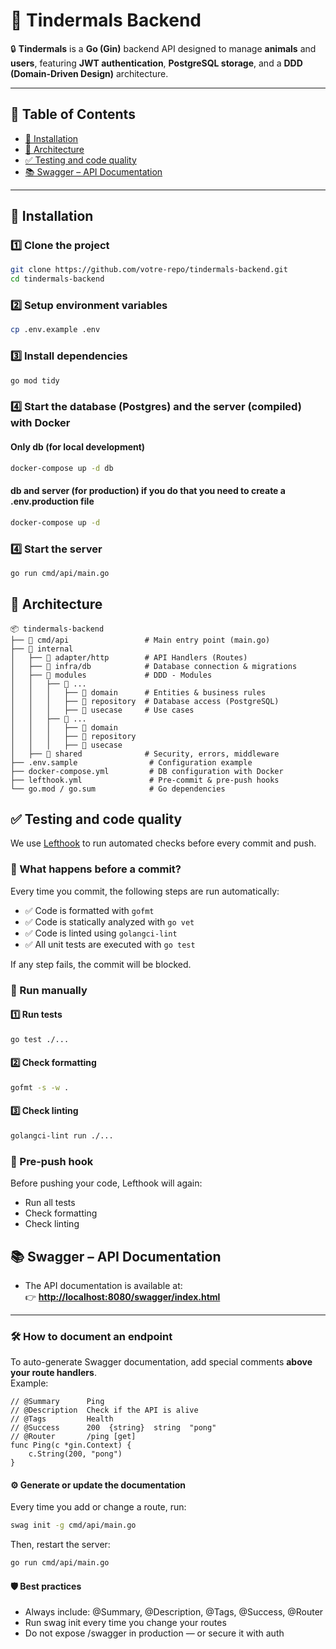 # 🐾 Tindermals Backend

🔒 **Tindermals** is a **Go (Gin)** backend API designed to manage **animals** and **users**, featuring **JWT authentication**, **PostgreSQL storage**, and a **DDD (Domain-Driven Design)** architecture.

---
## 📌 Table of Contents
- [🚀 Installation](#-installation)
- [📂 Architecture](#-architecture)
- [✅ Testing and code quality](#-testing-and-code-quality)
- [📚 Swagger – API Documentation](#-swagger--api-Documentation)
---

## 🚀 Installation

### 1️⃣ **Clone the project**
```sh
git clone https://github.com/votre-repo/tindermals-backend.git
cd tindermals-backend
```
### 2️⃣ Setup environment variables
```sh
cp .env.example .env
```
### 3️⃣ Install dependencies
```sh
go mod tidy
```
### 4️⃣ Start the database (Postgres) and the server (compiled) with Docker
#### Only db (for local development)
```sh
docker-compose up -d db
```
#### db and server (for production) if you do that you need to create a .env.production file
```sh
docker-compose up -d
```
### 4️⃣ Start the server
```sh
go run cmd/api/main.go
```
## 📂 Architecture
```
📦 tindermals-backend
├── 📁 cmd/api                 # Main entry point (main.go)
├── 📁 internal
│   ├── 📁 adapter/http        # API Handlers (Routes)
│   ├── 📁 infra/db            # Database connection & migrations
│   ├── 📁 modules             # DDD - Modules
│   │   ├── 📁 ...
│   │   │   ├── 📁 domain      # Entities & business rules
│   │   │   ├── 📁 repository  # Database access (PostgreSQL)
│   │   │   ├── 📁 usecase     # Use cases
│   │   ├── 📁 ...
│   │   │   ├── 📁 domain
│   │   │   ├── 📁 repository
│   │   │   ├── 📁 usecase
│   ├── 📁 shared              # Security, errors, middleware
├── .env.sample                # Configuration example
├── docker-compose.yml         # DB configuration with Docker
├── lefthook.yml               # Pre-commit & pre-push hooks
└── go.mod / go.sum            # Go dependencies
```
## ✅ Testing and code quality
We use [Lefthook](https://github.com/evilmartians/lefthook) to run automated checks before every commit and push.

### 🔁 What happens before a commit?

Every time you commit, the following steps are run automatically:

- ✅ Code is formatted with `gofmt`
- ✅ Code is statically analyzed with `go vet`
- ✅ Code is linted using `golangci-lint`
- ✅ All unit tests are executed with `go test`

If any step fails, the commit will be blocked.

### 🧪 Run manually
#### 1️⃣ **Run tests**
```sh
go test ./...
```
#### 2️⃣ **Check formatting**
```sh
gofmt -s -w .
```
#### 3️⃣ **Check linting**
```sh
golangci-lint run ./...
```

### 🚀 Pre-push hook
Before pushing your code, Lefthook will again:
- Run all tests
- Check formatting
- Check linting

## 📚 Swagger – API Documentation

- The API documentation is available at:  
  👉 **[http://localhost:8080/swagger/index.html](http://localhost:8080/swagger/index.html)**

---

### 🛠️ How to document an endpoint

To auto-generate Swagger documentation, add special comments **above your route handlers**.  
Example:

```
// @Summary      Ping
// @Description  Check if the API is alive
// @Tags         Health
// @Success      200  {string}  string  "pong"
// @Router       /ping [get]
func Ping(c *gin.Context) {
    c.String(200, "pong")
}
```
#### ⚙️ Generate or update the documentation
Every time you add or change a route, run:
```sh
swag init -g cmd/api/main.go
```
Then, restart the server:
```sh
go run cmd/api/main.go
```
#### 🛡️ Best practices
- Always include: @Summary, @Description, @Tags, @Success, @Router
- Run swag init every time you change your routes
- Do not expose /swagger in production — or secure it with auth